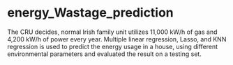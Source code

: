 # energy_Wastage_prediction
The CRU decides, normal Irish family unit utilizes 11,000 kW/h of gas and 4,200 kW/h of power every year. Multiple linear regression, Lasso, and KNN regression is used to predict the energy usage in a house, using different environmental parameters and evaluated the result on a testing set.
